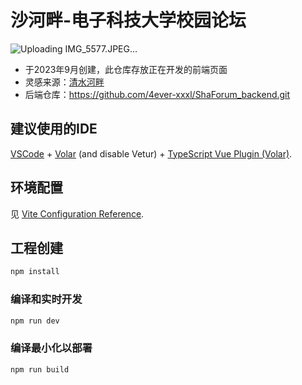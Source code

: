 # 沙河畔-电子科技大学校园论坛
![Uploading IMG_5577.JPEG…]()

* 于2023年9月创建，此仓库存放正在开发的前端页面
* 灵感来源：[清水河畔](https://bbs.uestc.edu.cn/)
* 后端仓库：https://github.com/4ever-xxxl/ShaForum_backend.git

## 建议使用的IDE

[VSCode](https://code.visualstudio.com/) + [Volar](https://marketplace.visualstudio.com/items?itemName=Vue.volar) (and disable Vetur) + [TypeScript Vue Plugin (Volar)](https://marketplace.visualstudio.com/items?itemName=Vue.vscode-typescript-vue-plugin).

## 环境配置

见 [Vite Configuration Reference](https://vitejs.dev/config/).

## 工程创建

```sh
npm install
```

### 编译和实时开发

```sh
npm run dev
```

### 编译最小化以部署

```sh
npm run build
```
